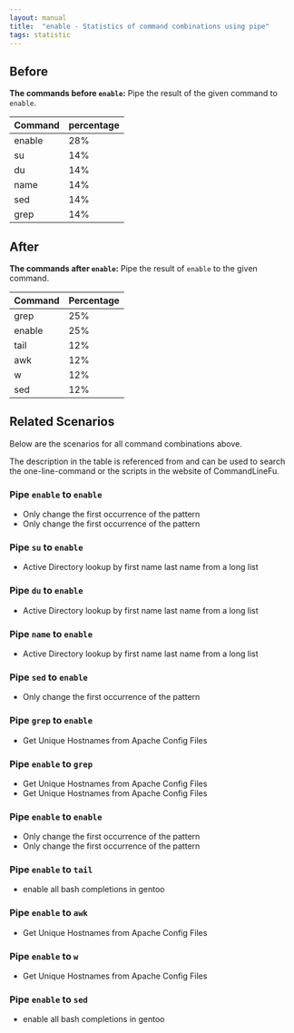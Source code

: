 ```yaml
---
layout: manual
title:  "enable - Statistics of command combinations using pipe"
tags: statistic
---
```


## Before

__The commands before `enable`:__ Pipe the result of the given command to `enable`.

| Command | percentage |
|--------|--------|
| enable | 28% |
| su | 14% |
| du | 14% |
| name | 14% |
| sed | 14% |
| grep | 14% |



## After

__The commands after `enable`:__ Pipe the result of `enable` to the given command.

| Command | Percentage | 
|-------|--------|
| grep | 25% |
| enable | 25% |
| tail | 12% |
| awk | 12% |
| w | 12% |
| sed | 12% |



## Related Scenarios

Below are the scenarios for all command combinations above.

The description in the table is referenced from and can be used to search the one-line-command or the scripts in the website of CommandLineFu.


### Pipe `enable` to `enable`

- Only change the first occurrence of the pattern
- Only change the first occurrence of the pattern

            
### Pipe `su` to `enable`

- Active Directory lookup by first name last name from a long list

            
### Pipe `du` to `enable`

- Active Directory lookup by first name last name from a long list

            
### Pipe `name` to `enable`

- Active Directory lookup by first name last name from a long list

            
### Pipe `sed` to `enable`

- Only change the first occurrence of the pattern

            
### Pipe `grep` to `enable`

- Get Unique Hostnames from Apache Config Files

            


### Pipe `enable` to `grep`

- Get Unique Hostnames from Apache Config Files
- Get Unique Hostnames from Apache Config Files

            
### Pipe `enable` to `enable`

- Only change the first occurrence of the pattern
- Only change the first occurrence of the pattern

            
### Pipe `enable` to `tail`

- enable all bash completions in gentoo

            
### Pipe `enable` to `awk`

- Get Unique Hostnames from Apache Config Files

            
### Pipe `enable` to `w`

- Get Unique Hostnames from Apache Config Files

            
### Pipe `enable` to `sed`

- enable all bash completions in gentoo

            
